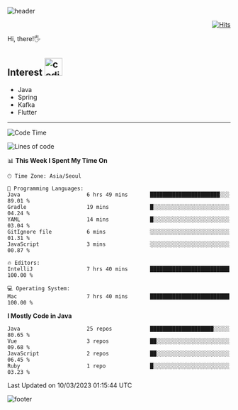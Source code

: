 ![header](https://capsule-render.vercel.app/api?type=soft&color=gradient&text=%20%20Jeff%20%20&fontAlign=30&fontSize=30&textBg=true&desc=Backend%20Developer&descAlign=60&descAlignY=50&&descSize=30)

<div align=right>
  
[![Hits](https://hits.seeyoufarm.com/api/count/incr/badge.svg?url=https%3A%2F%2Fgithub.com%2Fjeff-seyong)](https://hits.seeyoufarm.com)

</div>


Hi, there!🖐

## Interest <img src="https://media.giphy.com/media/bx3Cvt88j7PtM4SOaS/giphy.gif" alt="coding" width="40px" />

- Java
- Spring
- Kafka
- Flutter

---

<!--START_SECTION:waka-->
![Code Time](http://img.shields.io/badge/Code%20Time-352%20hrs%207%20mins-blue)

![Lines of code](https://img.shields.io/badge/From%20Hello%20World%20I%27ve%20Written-346.4%20thousand%20lines%20of%20code-blue)

📊 **This Week I Spent My Time On** 

```text
🕑︎ Time Zone: Asia/Seoul

💬 Programming Languages: 
Java                     6 hrs 49 mins       ██████████████████████░░░   89.01 % 
Gradle                   19 mins             █░░░░░░░░░░░░░░░░░░░░░░░░   04.24 % 
YAML                     14 mins             █░░░░░░░░░░░░░░░░░░░░░░░░   03.04 % 
GitIgnore file           6 mins              ░░░░░░░░░░░░░░░░░░░░░░░░░   01.31 % 
JavaScript               3 mins              ░░░░░░░░░░░░░░░░░░░░░░░░░   00.87 % 

🔥 Editors: 
IntelliJ                 7 hrs 40 mins       █████████████████████████   100.00 % 

💻 Operating System: 
Mac                      7 hrs 40 mins       █████████████████████████   100.00 % 
```

**I Mostly Code in Java** 

```text
Java                     25 repos            ████████████████████░░░░░   80.65 % 
Vue                      3 repos             ██░░░░░░░░░░░░░░░░░░░░░░░   09.68 % 
JavaScript               2 repos             ██░░░░░░░░░░░░░░░░░░░░░░░   06.45 % 
Ruby                     1 repo              █░░░░░░░░░░░░░░░░░░░░░░░░   03.23 % 
```




 Last Updated on 10/03/2023 01:15:44 UTC
<!--END_SECTION:waka-->

<!--

<div align=center>
  
[![Gmail Badge](https://img.shields.io/badge/Gmail-d14836?style=flat&logo=Gmail&logoColor=white&link=mailto:sedragon.kim@gmail.com)](mailto:sedragon.kim@gmail.com) 

</div>

-->


![footer](https://capsule-render.vercel.app/api?type=waving&color=gradient&height=300&section=footer&animation=twinkling&reversal=true)
